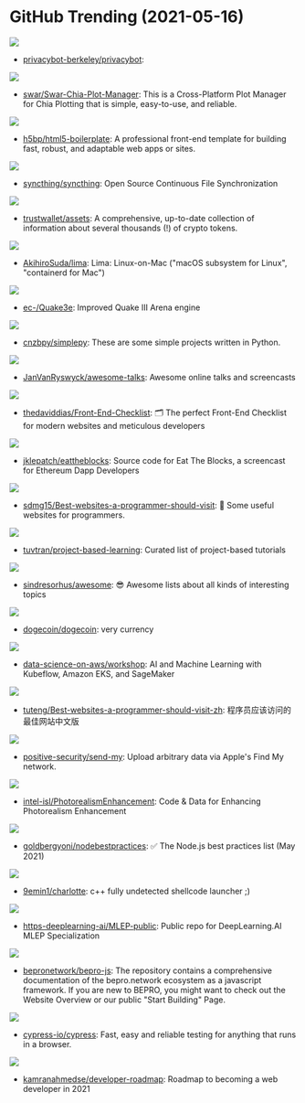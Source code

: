 # GitHub Trending (2021-05-16)

![](https://img.shields.io/badge/JavaScript-New%2043-green?style=flat-square&logo=appveyor)
- [privacybot-berkeley/privacybot](https://github.com/privacybot-berkeley/privacybot): 

![](https://img.shields.io/badge/Python-New%20135-green?style=flat-square&logo=appveyor)
- [swar/Swar-Chia-Plot-Manager](https://github.com/swar/Swar-Chia-Plot-Manager): This is a Cross-Platform Plot Manager for Chia Plotting that is simple, easy-to-use, and reliable.

![](https://img.shields.io/badge/JavaScript-New%20165-green?style=flat-square&logo=appveyor)
- [h5bp/html5-boilerplate](https://github.com/h5bp/html5-boilerplate): A professional front-end template for building fast, robust, and adaptable web apps or sites.

![](https://img.shields.io/badge/Go-New%20460-green?style=flat-square&logo=appveyor)
- [syncthing/syncthing](https://github.com/syncthing/syncthing): Open Source Continuous File Synchronization

![](https://img.shields.io/badge/TypeScript-New%2072-green?style=flat-square&logo=appveyor)
- [trustwallet/assets](https://github.com/trustwallet/assets): A comprehensive, up-to-date collection of information about several thousands (!) of crypto tokens.

![](https://img.shields.io/badge/Go-New%20258-green?style=flat-square&logo=appveyor)
- [AkihiroSuda/lima](https://github.com/AkihiroSuda/lima): Lima: Linux-on-Mac ("macOS subsystem for Linux", "containerd for Mac")

![](https://img.shields.io/badge/C-New%20102-green?style=flat-square&logo=appveyor)
- [ec-/Quake3e](https://github.com/ec-/Quake3e): Improved Quake III Arena engine

![](https://img.shields.io/badge/Python-New%2058-green?style=flat-square&logo=appveyor)
- [cnzbpy/simplepy](https://github.com/cnzbpy/simplepy): These are some simple projects written in Python.

![](https://img.shields.io/badge/none-New%20246-green?style=flat-square&logo=appveyor)
- [JanVanRyswyck/awesome-talks](https://github.com/JanVanRyswyck/awesome-talks): Awesome online talks and screencasts

![](https://img.shields.io/badge/none-New%20423-green?style=flat-square&logo=appveyor)
- [thedaviddias/Front-End-Checklist](https://github.com/thedaviddias/Front-End-Checklist): 🗂 The perfect Front-End Checklist for modern websites and meticulous developers

![](https://img.shields.io/badge/JavaScript-New%2030-green?style=flat-square&logo=appveyor)
- [jklepatch/eattheblocks](https://github.com/jklepatch/eattheblocks): Source code for Eat The Blocks, a screencast for Ethereum Dapp Developers

![](https://img.shields.io/badge/none-New%20315-green?style=flat-square&logo=appveyor)
- [sdmg15/Best-websites-a-programmer-should-visit](https://github.com/sdmg15/Best-websites-a-programmer-should-visit): 🔗 Some useful websites for programmers.

![](https://img.shields.io/badge/none-New%20180-green?style=flat-square&logo=appveyor)
- [tuvtran/project-based-learning](https://github.com/tuvtran/project-based-learning): Curated list of project-based tutorials

![](https://img.shields.io/badge/Shell-New%2094-green?style=flat-square&logo=appveyor)
- [sindresorhus/awesome](https://github.com/sindresorhus/awesome): 😎 Awesome lists about all kinds of interesting topics

![](https://img.shields.io/badge/C%2B%2B-New%20299-green?style=flat-square&logo=appveyor)
- [dogecoin/dogecoin](https://github.com/dogecoin/dogecoin): very currency

![](https://img.shields.io/badge/Jupyter%20Notebook-New%2039-green?style=flat-square&logo=appveyor)
- [data-science-on-aws/workshop](https://github.com/data-science-on-aws/workshop): AI and Machine Learning with Kubeflow, Amazon EKS, and SageMaker

![](https://img.shields.io/badge/none-New%2089-green?style=flat-square&logo=appveyor)
- [tuteng/Best-websites-a-programmer-should-visit-zh](https://github.com/tuteng/Best-websites-a-programmer-should-visit-zh): 程序员应该访问的最佳网站中文版

![](https://img.shields.io/badge/C-New%20223-green?style=flat-square&logo=appveyor)
- [positive-security/send-my](https://github.com/positive-security/send-my): Upload arbitrary data via Apple's Find My network.

![](https://img.shields.io/badge/HTML-New%20148-green?style=flat-square&logo=appveyor)
- [intel-isl/PhotorealismEnhancement](https://github.com/intel-isl/PhotorealismEnhancement): Code & Data for Enhancing Photorealism Enhancement

![](https://img.shields.io/badge/JavaScript-New%20183-green?style=flat-square&logo=appveyor)
- [goldbergyoni/nodebestpractices](https://github.com/goldbergyoni/nodebestpractices): ✅ The Node.js best practices list (May 2021)

![](https://img.shields.io/badge/Python-New%2058-green?style=flat-square&logo=appveyor)
- [9emin1/charlotte](https://github.com/9emin1/charlotte): c++ fully undetected shellcode launcher ;)

![](https://img.shields.io/badge/Jupyter%20Notebook-New%209-green?style=flat-square&logo=appveyor)
- [https-deeplearning-ai/MLEP-public](https://github.com/https-deeplearning-ai/MLEP-public): Public repo for DeepLearning.AI MLEP Specialization

![](https://img.shields.io/badge/JavaScript-New%2020-green?style=flat-square&logo=appveyor)
- [bepronetwork/bepro-js](https://github.com/bepronetwork/bepro-js): The repository contains a comprehensive documentation of the bepro.network ecosystem as a javascript framework. If you are new to BEPRO, you might want to check out the Website Overview or our public "Start Building" Page.

![](https://img.shields.io/badge/JavaScript-New%2052-green?style=flat-square&logo=appveyor)
- [cypress-io/cypress](https://github.com/cypress-io/cypress): Fast, easy and reliable testing for anything that runs in a browser.

![](https://img.shields.io/badge/none-New%20114-green?style=flat-square&logo=appveyor)
- [kamranahmedse/developer-roadmap](https://github.com/kamranahmedse/developer-roadmap): Roadmap to becoming a web developer in 2021

